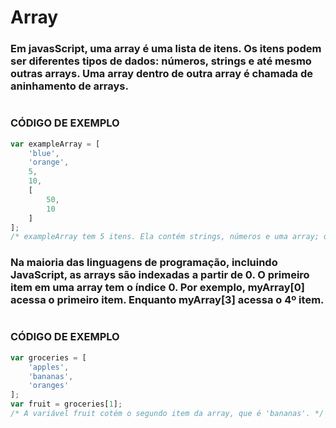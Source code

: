 # Array
### Em javasScript, uma array é uma lista de itens. Os itens podem ser diferentes tipos de dados: números, strings e até mesmo outras arrays. Uma array dentro de outra array é chamada de aninhamento de arrays.

#

### <strong>CÓDIGO DE EXEMPLO</strong>
```javascript
var exampleArray = [
    'blue',
    'orange',
    5,
    10,
    [
        50,
        10
    ]
];
/* exampleArray tem 5 itens. Ela contém strings, números e uma array; que tem dois itens que são números. */
```
### Na maioria das linguagens de programação, incluindo JavaScript, as arrays são indexadas a partir de 0. O primeiro item em uma array tem o índice 0. Por exemplo, myArray[0] acessa o primeiro item. Enquanto myArray[3] acessa o 4º item.
#
### <strong>CÓDIGO DE EXEMPLO</strong>
```javascript
var groceries = [
    'apples',
    'bananas',
    'oranges'
];
var fruit = groceries[1];
/* A variável fruit cotém o segundo item da array, que é 'bananas'. */
```